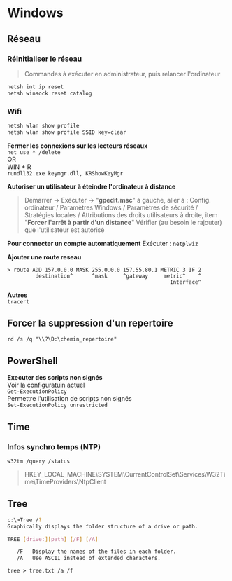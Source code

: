 # Windows
## Réseau
### Réinitialiser le réseau
> Commandes à exécuter en administrateur,
> puis relancer l'ordinateur
```sh
netsh int ip reset
netsh winsock reset catalog
```
### Wifi
```sh
netsh wlan show profile
netsh wlan show profile SSID key=clear
```


**Fermer les connexions sur les lecteurs réseaux**  
`net use * /delete`  
OR  
WIN + R  
`rundll32.exe keymgr.dll, KRShowKeyMgr`

**Autoriser un utilisateur à éteindre l'ordinateur à distance**
> Démarrer -> Exécuter -> "**gpedit.msc**"
à gauche, aller à :
Config. ordinateur / Paramètres Windows / Paramètres de sécurité / Stratégies locales / Attributions des droits utilisateurs
à droite, item "**Forcer l'arrêt à partir d'un distance**"
Vérifier (au besoin le rajouter) que l'utilisateur est autorisé

**Pour connecter un compte automatiquement**
Exécuter : `netplwiz`

**Ajouter une route reseau**
```
> route ADD 157.0.0.0 MASK 255.0.0.0 157.55.80.1 METRIC 3 IF 2
         destination^      ^mask     ^gateway     metric^    ^
                                                    Interface^
```

**Autres**  
`tracert`

## Forcer la suppression d'un repertoire
`rd /s /q "\\?\D:\chemin_repertoire"`

## PowerShell  
**Executer des scripts non signés**  
Voir la configuratuin actuel  
`Get-ExecutionPolicy`  
Permettre l'utilisation de scripts non signés  
`Set-ExecutionPolicy unrestricted`

## Time

### Infos synchro temps (NTP)  
`w32tm /query /status`
> HKEY_LOCAL_MACHINE\SYSTEM\CurrentControlSet\Services\W32Time\TimeProviders\NtpClient

## Tree
```sh
c:\>Tree /?
Graphically displays the folder structure of a drive or path.

TREE [drive:][path] [/F] [/A]

   /F   Display the names of the files in each folder.
   /A   Use ASCII instead of extended characters.
```
`tree > tree.txt /a /f`

